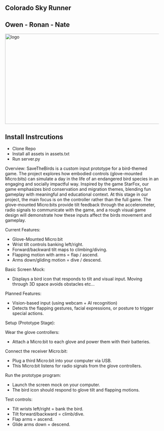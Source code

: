 ## Colorado Sky Runner ##
## Owen - Ronan - Nate ##

<img width="757" height="296" alt="logo" src="https://github.com/user-attachments/assets/af92becd-e44b-443e-af54-464a9bae1bd0" />

## Install Instrcutions
- Clone Repo
- Install all assets in assets.txt
- Run server.py

Overview:
SaveTheBirds is a custom input prototype for a bird-themed game. The project explores how embodied controls (glove-mounted Micro:bits) can simulate a day in the life of an endangered bird species in an engaging and socially impactful way. Inspired by the game StarFox, our game emphasizes bird conservation and migration themes, blending fun gameplay with meaningful and educational context.
At this stage in our project, the main focus is on the controller rather than the full game. The glove-mounted Micro:bits provide tilt feedback through the accelerometer, radio signals to communicate with the game, and a rough visual game design will demonstrate how these inputs affect the birds movement and gameplay.

Current Features:
- Glove-Mounted Micro:bit
- Wrist tilt controls banking left/right.
- Forward/backward tilt maps to climbing/diving.
- Flapping motion with arms  = flap / ascend.
- Arms down/gliding motion = dive / descend.

Basic Screen Mock:
- Displays a bird icon that responds to tilt and visual input. Moving through 3D space avoids obstacles etc…

Planned Features:
- Vision-based input (using webcam + AI recognition)
- Detects the flapping gestures, facial expressions, or posture to trigger special actions.

Setup (Prototype Stage):

Wear the glove controllers:
- Attach a Micro:bit to each glove and power them with their batteries.

Connect the receiver Micro:bit\:
- Plug a third Micro:bit into your computer via USB.
- This Micro:bit listens for radio signals from the glove controllers.

Run the prototype program:
- Launch the screen mock on your computer.
- The bird icon should respond to glove tilt and flapping motions.

Test controls:
- Tilt wrists left/right = bank the bird.
- Tilt forward/backward = climb/dive.
- Flap arms = ascend.
- Glide arms down = descend.
